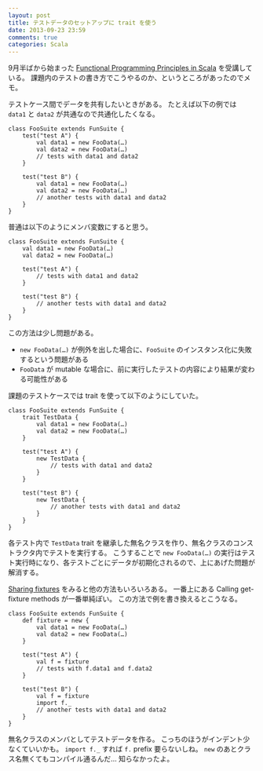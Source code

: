 ```yaml
---
layout: post
title: テストデータのセットアップに trait を使う
date: 2013-09-23 23:59
comments: true
categories: Scala
---
```


9月半ばから始まった
[Functional Programming Principles in Scala](https://www.coursera.org/course/progfun)
を受講している。
課題内のテストの書き方でこうやるのか、というところがあったのでメモ。

テストケース間でデータを共有したいときがある。
たとえば以下の例では `data1` と `data2` が共通なので共通化したくなる。

    class FooSuite extends FunSuite {
        test("test A") {
            val data1 = new FooData(…)
            val data2 = new FooData(…)
            // tests with data1 and data2
        }
    
        test("test B") {
            val data1 = new FooData(…)
            val data2 = new FooData(…)
            // another tests with data1 and data2
        }
    }

普通は以下のようにメンバ変数にすると思う。

    class FooSuite extends FunSuite {
        val data1 = new FooData(…)
        val data2 = new FooData(…)

        test("test A") {
            // tests with data1 and data2
        }
    
        test("test B") {
            // another tests with data1 and data2
        }
    }

この方法は少し問題がある。

* `new FooData(…)` が例外を出した場合に、`FooSuite` のインスタンス化に失敗するという問題がある
* `FooData` が mutable な場合に、前に実行したテストの内容により結果が変わる可能性がある

課題のテストケースでは trait を使って以下のようにしていた。

    class FooSuite extends FunSuite {
        trait TestData {
            val data1 = new FooData(…)
            val data2 = new FooData(…)
        }

        test("test A") {
            new TestData {
                // tests with data1 and data2
            }
        }
    
        test("test B") {
            new TestData {
                // another tests with data1 and data2
            }
        }
    }

各テスト内で `TestData` trait を継承した無名クラスを作り、無名クラスのコンストラクタ内でテストを実行する。
こうすることで `new FooData(…)` の実行はテスト実行時になり、各テストごとにデータが初期化されるので、上にあげた問題が解消する。

[Sharing fixtures](http://www.scalatest.org/user_guide/sharing_fixtures) をみると他の方法もいろいろある。
一番上にある Calling get-fixture methods が一番単純ぽい。
この方法で例を書き換えるとこうなる。

    class FooSuite extends FunSuite {
        def fixture = new {
            val data1 = new FooData(…)
            val data2 = new FooData(…)
        }

        test("test A") {
            val f = fixture
            // tests with f.data1 and f.data2
        }
    
        test("test B") {
            val f = fixture
            import f._
            // another tests with data1 and data2
        }
    }

無名クラスのメンバとしてテストデータを作る。
こっちのほうがインデント少なくていいかも。
`import f._` すれば `f.` prefix 要らないしね。
`new` のあとクラス名無くてもコンパイル通るんだ… 知らなかったよ。
